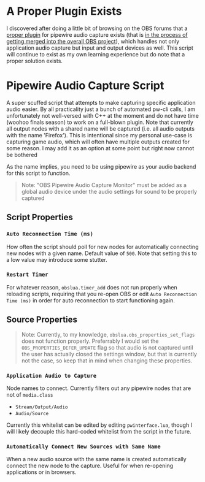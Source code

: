 # A Proper Plugin Exists
I discovered after doing a little bit of browsing on the OBS forums that a [proper plugin](https://github.com/dimtpap/obs-pipewire-audio-capture) for pipewire audio capture exists (that is [in the process of getting merged into the overall OBS project](https://github.com/obsproject/obs-studio/pull/6207)), which handles not only application audio capture but input and output devices as well. This script will continue to exist as my own learning experience but do note that a proper solution exists.

# Pipewire Audio Capture Script

A super scuffed script that attempts to make capturing specific application audio easier. By all practicality just a bunch of automated pw-cli calls, I am unfortunately not well-versed with C++ at the moment and do not have time (woohoo finals season) to work on a full-blown plugin. Note that currently all output nodes with a shared name will be captured (i.e. all audio outputs with the name 'Firefox'). This is intentional since my personal use-case is capturing game audio, which will often have multiple outputs created for some reason. I may add it as an option at some point but right now cannot be bothered

As the name implies, you need to be using pipewire as your audio backend for this script to function.

> Note: "OBS Pipewire Audio Capture Monitor" must be added as a global audio device under the audio settings for sound to be properly captured

## Script Properties
### `Auto Reconnection Time (ms)`
How often the script should poll for new nodes for automatically connecting new nodes with a given name. Default value of `500`. Note that setting this to a low value may introduce some stutter.

### `Restart Timer`
For whatever reason, `obslua.timer_add` does not run properly when reloading scripts, requiring that you re-open OBS or edit `Auto Reconnection Time (ms)` in order for auto reconnection to start functioning again.

## Source Properties
> Note: Currently, to my knowledge, `obslua.obs_properties_set_flags` does not function properly. Preferrably I would set the `OBS_PROPERTIES_DEFER_UPDATE` flag so that audio is not captured until the user has actually closed the settings window, but that is currently not the case, so keep that in mind when changing these properties.
### `Application Audio to Capture`
Node names to connect. Currently filters out any pipewire nodes that are not of `media.class`
 
 - `Stream/Output/Audio`
 - `Audio/Source`

 Currently this whitelist can be edited by editing `pwinterface.lua`, though I will likely decouple this hard-coded whitelist from the script in the future.
 ### `Automatically Connect New Sources with Same Name`
When a new audio source with the same name is created automatically connect the new node to the capture. Useful for when re-opening applications or in browsers.